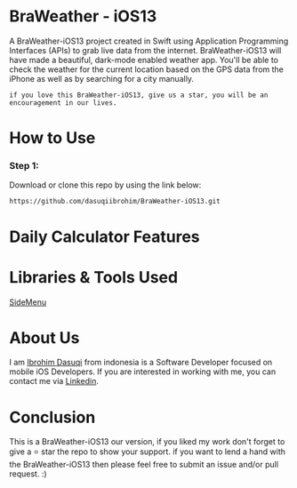 

# BraWeather - iOS13
A BraWeather-iOS13 project created in Swift using Application Programming Interfaces (APIs) to grab live data from the internet. BraWeather-iOS13 will have made a beautiful, dark-mode enabled weather app. You'll be able to check the weather for the current location based on the GPS data from the iPhone as well as by searching for a city manually.

```
if you love this BraWeather-iOS13, give us a star, you will be an encouragement in our lives.
```

# How to Use
### Step 1:

Download or clone this repo by using the link below:

```
https://github.com/dasuqiibrohim/BraWeather-iOS13.git
```

# Daily Calculator Features

# Libraries & Tools Used
[SideMenu](https://github.com/jonkykong/SideMenu)

# About Us
I am [Ibrohim Dasuqi](https://github.com/dasuqiibrohim) from indonesia is a Software Developer focused on mobile iOS Developers. If you are interested in working with me, you can contact me via [Linkedin](https://www.linkedin.com/in/dasuqiibrohim/).

# Conclusion
This is a BraWeather-iOS13 our version, if you liked my work don't forget to give a ⭐ star the repo to show your support. if you want to lend a hand with the BraWeather-iOS13 then please feel free to submit an issue and/or pull request. :)
